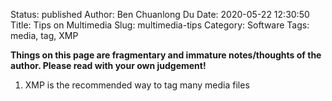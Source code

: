 Status: published
Author: Ben Chuanlong Du
Date: 2020-05-22 12:30:50
Title: Tips on Multimedia
Slug: multimedia-tips
Category: Software
Tags: media, tag, XMP

**Things on this page are fragmentary and immature notes/thoughts of the author. Please read with your own judgement!**
 


1. XMP is the recommended way to tag many media files


